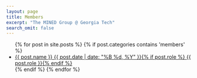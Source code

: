 ```yaml
---
layout: page
title: Members
excerpt: "The MINED Group @ Georgia Tech"
search_omit: false
---
```


<ul class="post-list">
	{% for post in site.posts %} 
		{% if post.categories contains 'members' %}
			<li>
				<article>
					<a href="{{ site.url }}{{ post.url }}">{{ post.name }} <span class="entry-date"><time datetime="{{ post.date | date_to_xmlschema }}">{{ post.date | date: "%B %d, %Y" }}</time></span>{% if post.role %} <span class="excerpt">{{ post.role }}</span>{% endif %}</a>
				</article>
			</li>
		{% endif %}
	{% endfor %}
</ul>
